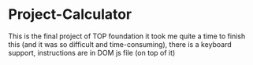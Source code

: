 # Project-Calculator

This is the final project of TOP foundation it took me quite a time to finish this (and it was so difficult and time-consuming), there is a keyboard support, instructions are in DOM js file (on top of it)

